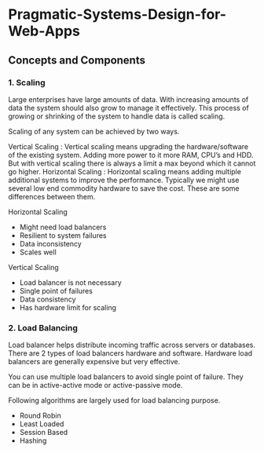# Pragmatic-Systems-Design-for-Web-Apps



## Concepts and Components 

### 1. Scaling

Large enterprises have large amounts of data. With increasing amounts of data the system should also grow to manage it effectively. This process of growing or shrinking of the system to handle data is called scaling.

Scaling of any system can be achieved by two ways.

Vertical Scaling : Vertical scaling means upgrading the hardware/software of the existing system. Adding more power to it more RAM, CPU’s and HDD. But with vertical scaling there is always a limit a max beyond which it cannot go higher.
Horizontal Scaling : Horizontal scaling means adding multiple additional systems to improve the performance. Typically we might use several low end commodity hardware to save the cost.
These are some differences between them.

Horizontal Scaling

* Might need load balancers
* Resilient to system failures
* Data inconsistency
* Scales well 

Vertical Scaling

* Load balancer is not necessary
* Single point of failures
* Data consistency
* Has hardware limit for scaling

### 2. Load Balancing

Load balancer helps distribute incoming traffic across servers or databases. There are 2 types of load balancers hardware and software. Hardware load balancers are generally expensive but very effective. 

You can use multiple load balancers to avoid single point of failure. They can be in active-active mode or active-passive mode.

Following algorithms are largely used for load balancing purpose.

* Round Robin 
* Least Loaded
* Session Based
* Hashing
